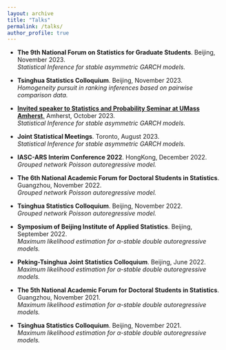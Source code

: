 ```yaml
---
layout: archive
title: "Talks"
permalink: /talks/
author_profile: true
---
```


- **The 9th National Forum on Statistics for Graduate Students**. Beijing, November 2023. <br>
_Statistical Inference for stable asymmetric GARCH models._

- **Tsinghua Statistics Colloquium**. Beijing, November 2023. <br>
_Homogeneity pursuit in ranking inferences based on pairwise comparison data._

- [**Invited speaker to Statistics and Probability Seminar at UMass Amherst**.](https://www.umass.edu/mathematics-statistics/calendar/statistics-and-probability-seminar/27631) Amherst, October 2023. <br>
 _Statistical Inference for stable asymmetric GARCH models._

- **Joint Statistical Meetings**. Toronto, August 2023. <br>
 _Statistical Inference for stable asymmetric GARCH models._

- **IASC-ARS Interim Conference 2022**. HongKong, December 2022. <br>
_Grouped network Poisson autoregressive model._

- **The 6th National Academic Forum for Doctoral Students in Statistics**. Guangzhou, November 2022. <br>
_Grouped network Poisson autoregressive model._

- **Tsinghua Statistics Colloquium**. Beijing, November 2022. <br>
_Grouped network Poisson autoregressive model._

- **Symposium of Beijing Institute of Applied Statistics**. Beijing, September 2022. <br>
_Maximum likelihood estimation for $\alpha$-stable double autoregressive models._

- **Peking-Tsinghua Joint Statistics Colloquium**. Beijing, June 2022. <br>
_Maximum likelihood estimation for $\alpha$-stable double autoregressive models._

- **The 5th National Academic Forum for Doctoral Students in Statistics**. Guangzhou, November 2021. <br>
_Maximum likelihood estimation for $\alpha$-stable double autoregressive models._

- **Tsinghua Statistics Colloquium**. Beijing, November 2021. <br>
_Maximum likelihood estimation for $\alpha$-stable double autoregressive models._
